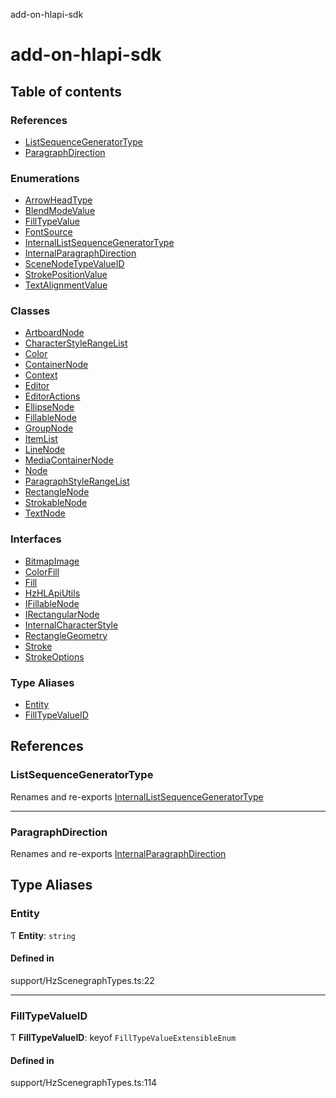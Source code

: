 add-on-hlapi-sdk

# add-on-hlapi-sdk

## Table of contents

### References

- [ListSequenceGeneratorType](overview.md#ListSequenceGeneratorType)
- [ParagraphDirection](overview.md#ParagraphDirection)

### Enumerations

- [ArrowHeadType](enums/ArrowHeadType.md)
- [BlendModeValue](enums/BlendModeValue.md)
- [FillTypeValue](enums/FillTypeValue.md)
- [FontSource](enums/FontSource.md)
- [InternalListSequenceGeneratorType](enums/InternalListSequenceGeneratorType.md)
- [InternalParagraphDirection](enums/InternalParagraphDirection.md)
- [SceneNodeTypeValueID](enums/SceneNodeTypeValueID.md)
- [StrokePositionValue](enums/StrokePositionValue.md)
- [TextAlignmentValue](enums/TextAlignmentValue.md)

### Classes

- [ArtboardNode](classes/ArtboardNode.md)
- [CharacterStyleRangeList](classes/CharacterStyleRangeList.md)
- [Color](classes/Color.md)
- [ContainerNode](classes/ContainerNode.md)
- [Context](classes/Context.md)
- [Editor](classes/Editor.md)
- [EditorActions](classes/EditorActions.md)
- [EllipseNode](classes/EllipseNode.md)
- [FillableNode](classes/FillableNode.md)
- [GroupNode](classes/GroupNode.md)
- [ItemList](classes/ItemList.md)
- [LineNode](classes/LineNode.md)
- [MediaContainerNode](classes/MediaContainerNode.md)
- [Node](classes/Node.md)
- [ParagraphStyleRangeList](classes/ParagraphStyleRangeList.md)
- [RectangleNode](classes/RectangleNode.md)
- [StrokableNode](classes/StrokableNode.md)
- [TextNode](classes/TextNode.md)

### Interfaces

- [BitmapImage](interfaces/BitmapImage.md)
- [ColorFill](interfaces/ColorFill.md)
- [Fill](interfaces/Fill.md)
- [HzHLApiUtils](interfaces/HzHLApiUtils.md)
- [IFillableNode](interfaces/IFillableNode.md)
- [IRectangularNode](interfaces/IRectangularNode.md)
- [InternalCharacterStyle](interfaces/InternalCharacterStyle.md)
- [RectangleGeometry](interfaces/RectangleGeometry.md)
- [Stroke](interfaces/Stroke.md)
- [StrokeOptions](interfaces/StrokeOptions.md)

### Type Aliases

- [Entity](overview.md#Entity)
- [FillTypeValueID](overview.md#FillTypeValueID)

## References

### <a id="ListSequenceGeneratorType" name="ListSequenceGeneratorType"></a> ListSequenceGeneratorType

Renames and re-exports [InternalListSequenceGeneratorType](enums/InternalListSequenceGeneratorType.md)

___

### <a id="ParagraphDirection" name="ParagraphDirection"></a> ParagraphDirection

Renames and re-exports [InternalParagraphDirection](enums/InternalParagraphDirection.md)

## Type Aliases

### <a id="Entity" name="Entity"></a> Entity

Ƭ **Entity**: `string`

#### Defined in

support/HzScenegraphTypes.ts:22

___

### <a id="FillTypeValueID" name="FillTypeValueID"></a> FillTypeValueID

Ƭ **FillTypeValueID**: keyof `FillTypeValueExtensibleEnum`

#### Defined in

support/HzScenegraphTypes.ts:114
